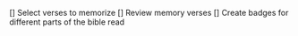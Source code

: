 [] Select verses to memorize
[] Review memory verses
[] Create badges for different parts of the bible read

